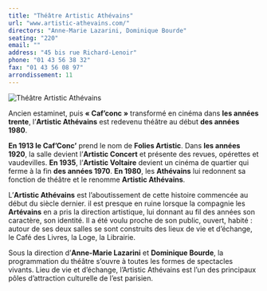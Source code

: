 ```yaml
---
title: "Théâtre Artistic Athévains"
url: "www.artistic-athevains.com/"
directors: "Anne-Marie Lazarini, Dominique Bourde"
seating: "220"
email: ""
address: "45 bis rue Richard-Lenoir"
phone: "01 43 56 38 32"
fax: "01 43 56 08 97"
arrondissement: 11
---
```


![Théâtre Artistic Athévains](../images/11eme/theatre-artistic-athevains/theatre-artistic-athevains-1.jpg)

Ancien estaminet, puis **« Caf’conc »** transformé en cinéma dans **les années trente**, l’**Artistic Athévains** est redevenu théâtre au début **des années 1980**.

**En 1913 le Caf’Conc’** prend le nom de **Folies Artistic**. Dans **les années 1920**, la salle devient l’**Artistic Concert** et présente des revues, opérettes et vaudevilles.
**En 1935**, l’**Artistic Voltaire** devient un cinéma de quartier qui ferme à la fin **des années 1970**.
**En 1980**, les **Athévains** lui redonnent sa fonction de théâtre et le renomme **Artistic Athévains**.

L’**Artistic Athévains** est l’aboutissement de cette histoire commencée au début du siècle dernier. il est presque en ruine lorsque la compagnie les **Artévains** en a pris la direction artistique, lui donnant au fil des années son caractère, son identité. Il a été voulu proche de son public, ouvert, habité : autour de ses deux salles se sont construits des lieux de vie et d’échange, le Café des Livres, la Loge, la Librairie.

Sous la direction d’**Anne-Marie Lazarini** et **Dominique Bourde**, la programmation du théâtre s’ouvre à toutes les formes de spectacles vivants. Lieu de vie et d’échange, l’Artistic Athévains est l’un des principaux pôles d’attraction culturelle de l’est parisien.
